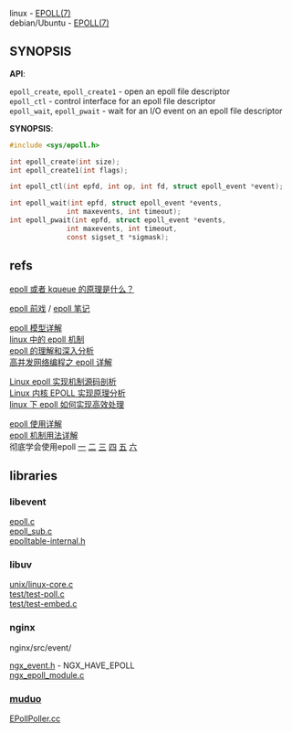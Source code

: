 
linux - [EPOLL(7)](http://man7.org/linux/man-pages/man7/epoll.7.html)  
debian/Ubuntu - [EPOLL(7)](https://manpages.debian.org/stretch/manpages/epoll.7.en.html)  

## SYNOPSIS

**API**:

`epoll_create`, `epoll_create1` - open an epoll file descriptor  
`epoll_ctl` - control interface for an epoll file descriptor  
`epoll_wait`, `epoll_pwait` - wait for an I/O event on an epoll file descriptor  

**SYNOPSIS**:

```c
#include <sys/epoll.h>

int epoll_create(int size);
int epoll_create1(int flags);

int epoll_ctl(int epfd, int op, int fd, struct epoll_event *event);

int epoll_wait(int epfd, struct epoll_event *events,
              int maxevents, int timeout);
int epoll_pwait(int epfd, struct epoll_event *events,
              int maxevents, int timeout,
              const sigset_t *sigmask);
```

## refs

[epoll 或者 kqueue 的原理是什么？](https://www.zhihu.com/question/20122137/answer/14049112)  

[epoll 前戏](http://www.cnblogs.com/zhanzhao/p/5481169.html) / [epoll 笔记](https://my.oschina.net/pthread/blog/37711)  

[epoll 模型详解](http://blog.chinaunix.net/xmlrpc.php?r=blog/article&uid=28541347&id=4232252)  
[linux 中的 epoll 机制](https://blog.csdn.net/zhaozhanyong/article/details/5410887)  
[epoll 的理解和深入分析](https://blog.csdn.net/apacat/article/details/51375950)  
[高并发网络编程之 epoll 详解](https://blog.csdn.net/shenya1314/article/details/73691088)  

[Linux epoll 实现机制源码剖析](https://blog.csdn.net/tgxallen/article/details/78086360)  
[Linux 内核 EPOLL 实现原理分析](http://www.valleytalk.org/2012/08/05/epoll-linux%E5%86%85%E6%A0%B8%E6%BA%90%E4%BB%A3%E7%A0%81%E5%AE%9E%E7%8E%B0%E5%8E%9F%E7%90%86%E5%88%86%E6%9E%90/)  
[linux 下 epoll 如何实现高效处理](http://www.cnblogs.com/debian/archive/2012/02/16/2354469.html)  

[epoll 使用详解](http://www.cnblogs.com/haippy/archive/2012/01/09/2317269.html)  
[epoll 机制用法详解](https://blog.csdn.net/rock_joker/article/details/76735333)  
彻底学会使用epoll [一](http://blog.chinaunix.net/xmlrpc.php?r=blog/article&uid=28541347&id=4273856)  [二](http://blog.chinaunix.net/xmlrpc.php?r=blog/article&uid=28541347&id=4285054)  [三](http://blog.chinaunix.net/xmlrpc.php?r=blog/article&uid=28541347&id=4288802) [四](http://blog.chinaunix.net/xmlrpc.php?r=blog/article&uid=28541347&id=4296180) [五](http://blog.chinaunix.net/xmlrpc.php?r=blog/article&uid=28541347&id=4308612) [六](http://blog.chinaunix.net/xmlrpc.php?r=blog/article&uid=28541347&id=4324338)  

## libraries

### libevent

[epoll.c](https://github.com/libevent/libevent/blob/master/epoll.c)  
[epoll_sub.c](https://github.com/libevent/libevent/blob/master/epoll_sub.c)  
[epolltable-internal.h](https://github.com/libevent/libevent/blob/master/epolltable-internal.h)  

### libuv

[unix/linux-core.c](https://github.com/libuv/libuv/blob/v1.x/src/unix/linux-core.c)  
[test/test-poll.c](https://github.com/libuv/libuv/blob/v1.x/test/test-poll.c)  
[test/test-embed.c](https://github.com/libuv/libuv/blob/v1.x/test/test-embed.c)  

### nginx

nginx/src/event/

[ngx_event.h](https://github.com/nginx/nginx/blob/master/src/event/ngx_event.h) - NGX_HAVE_EPOLL  
[ngx_epoll_module.c](https://github.com/nginx/nginx/blob/master/src/event/modules/ngx_epoll_module.c)  

### [muduo](https://github.com/chenshuo/muduo)

[EPollPoller.cc](https://github.com/chenshuo/muduo/blob/master/muduo/net/poller/EPollPoller.cc)  

